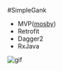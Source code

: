 #SimpleGank
* MVP([mosby](https://github.com/sockeqwe/mosby))
* Retrofit
* Dagger2
* RxJava


![gif](https://github.com/Blankeer/SimpleGanK/blob/master/gank.gif)
